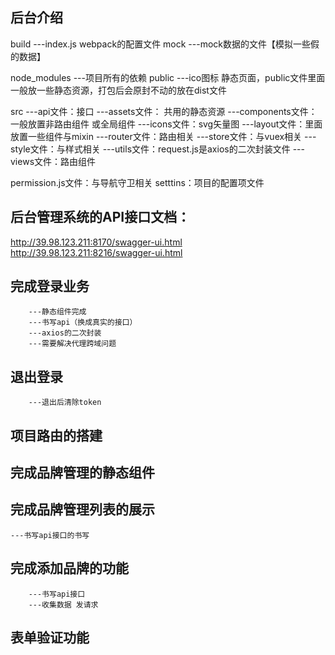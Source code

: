 ## 后台介绍
build
    ---index.js webpack的配置文件
mock
    ---mock数据的文件【模拟一些假的数据】

node_modules
    ---项目所有的依赖
public
    ---ico图标 静态页面，public文件里面一般放一些静态资源，打包后会原封不动的放在dist文件

src
    ---api文件：接口
    ---assets文件： 共用的静态资源
    ---components文件：一般放置非路由组件 或全局组件
    ---icons文件：svg矢量图
    ---layout文件：里面放置一些组件与mixin
    ---router文件：路由相关
    ---store文件：与vuex相关
    ---style文件：与样式相关
    ---utils文件：request.js是axios的二次封装文件
    ---views文件：路由组件

permission.js文件：与导航守卫相关
setttins：项目的配置项文件



## 后台管理系统的API接口文档：
http://39.98.123.211:8170/swagger-ui.html
http://39.98.123.211:8216/swagger-ui.html

## 完成登录业务
        ---静态组件完成
        ---书写api（换成真实的接口）
        ---axios的二次封装
        ---需要解决代理跨域问题

##  退出登录
        ---退出后清除token

## 项目路由的搭建

## 完成品牌管理的静态组件

## 完成品牌管理列表的展示
    ---书写api接口的书写

## 完成添加品牌的功能
        ---书写api接口
        ---收集数据 发请求

## 表单验证功能


